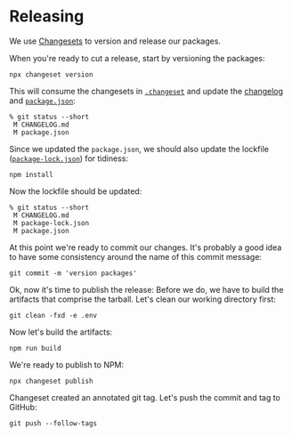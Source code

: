 # Releasing

We use [Changesets](https://github.com/changesets/changesets) to version and release our packages.

When you're ready to cut a release, start by versioning the packages:

```
npx changeset version
```

This will consume the changesets in [`.changeset`](../.changeset) and update the [changelog](../CHANGELOG.md) and [`package.json`](../package.json):

```
% git status --short
 M CHANGELOG.md
 M package.json
```

Since we updated the `package.json`, we should also update the lockfile ([`package-lock.json`](../package-lock.json)) for tidiness:

```
npm install
```

Now the lockfile should be updated:

```
% git status --short
 M CHANGELOG.md
 M package-lock.json
 M package.json
```

At this point we're ready to commit our changes.
It's probably a good idea to have some consistency around the name of this commit message:

```
git commit -m 'version packages'
```

Ok, now it's time to publish the release:
Before we do, we have to build the artifacts that comprise the tarball.
Let's clean our working directory first:

```
git clean -fxd -e .env
```

Now let's build the artifacts:

```
npm run build
```

We're ready to publish to NPM:

```
npx changeset publish
```

Changeset created an annotated git tag.
Let's push the commit and tag to GitHub:

```
git push --follow-tags
```
